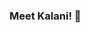 ### Meet Kalani! 👋

<!--
**kalanitran/kalanitran** is a ✨ _special_ ✨ repository because its `README.md` (this file) appears on your GitHub profile.

Here are some ideas to get you started:

My name is Kalani Tran and I will be an incoming 3rd-year Computer Science student at SDSU. I am versed in Java and C++, and use software/IDE's including IntelliJ, CLion, and Visual Studio. I hope to use my skills in OOP to pursue front-end development, and listed below you can find repositories of mine from academic and personal projects. 

- 🔭 I’m currently working on Discord Music Bot
- 🌱 I’m currently learning Python and HTML
- 📫 How to reach me: ... https://www.linkedin.com/in/kalanikekai-tran-9678b2217/

